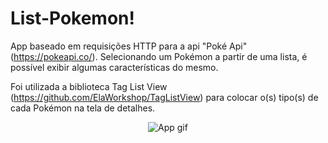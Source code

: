 # List-Pokemon!

App baseado em requisições HTTP para a api "Poké Api" (https://pokeapi.co/). 
Selecionando um Pokémon a partir de uma lista, é possível exibir algumas características do mesmo.

Foi utilizada a biblioteca Tag List View (https://github.com/ElaWorkshop/TagListView) para colocar o(s) tipo(s) de cada Pokémon na tela de detalhes.

<p align="center">
  <img src="https://github.com/AdrianoAntoniev/List-Pokemon/blob/master/pokemon.gif?raw=true" alt="App gif"/>
 </p>
